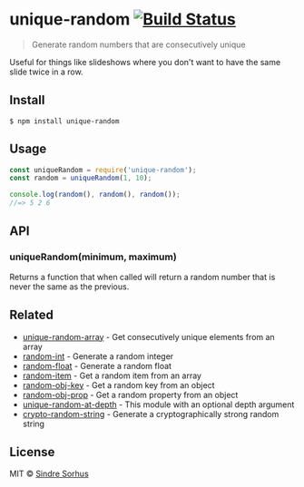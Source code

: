 # unique-random [![Build Status](https://travis-ci.org/sindresorhus/unique-random.svg?branch=master)](https://travis-ci.org/sindresorhus/unique-random)

> Generate random numbers that are consecutively unique

Useful for things like slideshows where you don't want to have the same slide twice in a row.


## Install

```
$ npm install unique-random
```


## Usage

```js
const uniqueRandom = require('unique-random');
const random = uniqueRandom(1, 10);

console.log(random(), random(), random());
//=> 5 2 6
```


## API

### uniqueRandom(minimum, maximum)

Returns a function that when called will return a random number that is never the same as the previous.


## Related

- [unique-random-array](https://github.com/sindresorhus/unique-random-array) - Get consecutively unique elements from an array
- [random-int](https://github.com/sindresorhus/random-int) - Generate a random integer
- [random-float](https://github.com/sindresorhus/random-float) - Generate a random float
- [random-item](https://github.com/sindresorhus/random-item) - Get a random item from an array
- [random-obj-key](https://github.com/sindresorhus/random-obj-key) - Get a random key from an object
- [random-obj-prop](https://github.com/sindresorhus/random-obj-prop) - Get a random property from an object
- [unique-random-at-depth](https://github.com/Aweary/unique-random-at-depth) - This module with an optional depth argument
- [crypto-random-string](https://github.com/sindresorhus/crypto-random-string) - Generate a cryptographically strong random string


## License

MIT © [Sindre Sorhus](https://sindresorhus.com)
